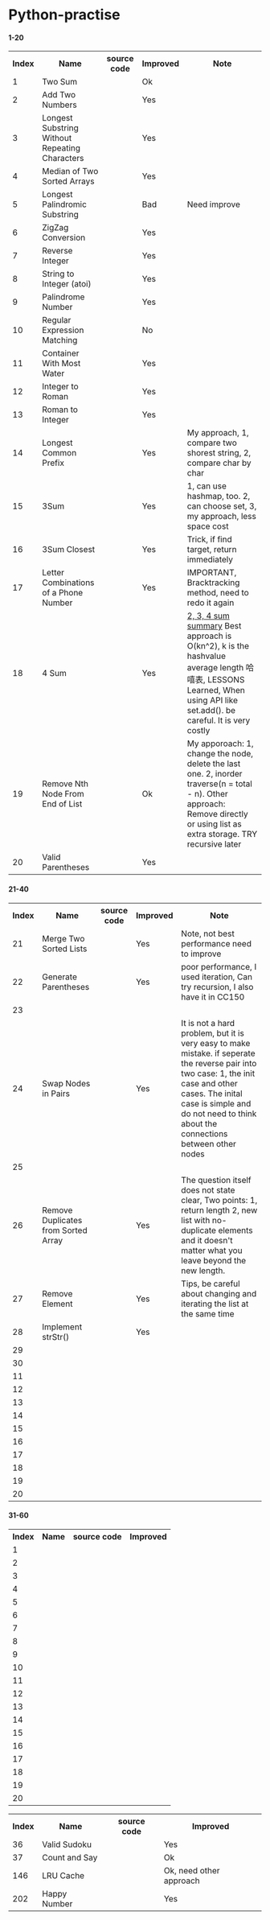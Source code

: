 # Python-practise

<h4>1-20</h4>
<table style="width:100%">
  <tr>
    <th>Index</th>
    <th>Name</th>
    <th>source code</th>
    <th>Improved</th>
    <th>Note</th>
  </tr>
  <tr>
    <td>1</td>
    <td>Two Sum</td>
    <td></td>
    <td>Ok</td>
    <td></td>
  </tr>
  <tr>
    <td>2</td>
    <td>Add Two Numbers</td> 
    <td></td>
    <td>Yes</td>
    <td></td>
  </tr>
  <tr>
    <td>3</td>
    <td>Longest Substring Without Repeating Characters</td> 
    <td></td>
    <td>Yes</td>
    <td></td>
  </tr>
  <tr>
    <td>4</td>
    <td>Median of Two Sorted Arrays</td> 
    <td></td>
    <td>Yes</td>
    <td></td>
  </tr>
  <tr>
    <td>5</td>
    <td>Longest Palindromic Substring</td> 
    <td></td>
    <td>Bad</td>
    <td>Need improve</td>
  </tr>
  <tr>
    <td>6</td>
    <td>ZigZag Conversion</td> 
    <td></td>
    <td>Yes</td>
    <td></td>
  </tr>
  <tr>
    <td>7</td>
    <td>Reverse Integer</td> 
    <td></td>
    <td>Yes</td>
    <td></td>
  </tr>
  <tr>
    <td>8</td>
    <td>String to Integer (atoi)</td> 
    <td></td>
    <td>Yes</td>
    <td></td>
  </tr>
  <tr>
    <td>9</td>
    <td>Palindrome Number</td> 
    <td></td>
    <td>Yes</td>
    <td></td>
  </tr>
  <tr>
    <td>10</td>
    <td>Regular Expression Matching</td> 
    <td></td>
    <td>No</td>
    <td></td>
  </tr>
  <tr>
    <td>11</td>
    <td>Container With Most Water</td> 
    <td></td>
    <td>Yes</td>
    <td></td>
  </tr>
  <tr>
    <td>12</td>
    <td>Integer to Roman</td> 
    <td></td>
    <td>Yes</td>
    <td></td>
  </tr>
  <tr>
    <td>13</td>
    <td>Roman to Integer</td> 
    <td></td>
    <td>Yes</td>
    <td></td>
  </tr>
  <tr>
    <td>14</td>
    <td>Longest Common Prefix</td> 
    <td></td>
    <td>Yes</td>
    <td>My approach, 1, compare two shorest string, 2, compare char by char</td>
  </tr>
  <tr>
    <td>15</td>
    <td>3Sum</td> 
    <td></td>
    <td>Yes</td>
    <td>1, can use hashmap, too. 2, can choose set, 3, my approach, less space cost</td>
  </tr>
  <tr>
    <td>16</td>
    <td>3Sum Closest </td> 
    <td></td>
    <td>Yes</td>
    <td>Trick, if find target, return immediately</td>
  </tr>
  <tr>
    <td>17</td>
    <td>Letter Combinations of a Phone Number </td> 
    <td></td>
    <td>Yes</td>
    <td>IMPORTANT, Bracktracking method, need to redo it again</td>
  </tr>
  <tr>
    <td>18</td>
    <td>4 Sum</td> 
    <td></td>
    <td>Yes</td>
    <td><a href="http://blog.csdn.net/linhuanmars/article/details/24826871" target="_blank">2, 3, 4 sum summary</a> Best approach is O(kn^2), k is the hashvalue average length 哈嘻表, LESSONS Learned, When using API like set.add(). be careful. It is very costly</td>
  </tr>
  <tr>
    <td>19</td>
    <td>Remove Nth Node From End of List</td> 
    <td></td>
    <td>Ok</td>
    <td>My apporoach: 1, change the node, delete the last one. 2, inorder traverse(n = total - n). Other approach: Remove directly or using list as extra storage. TRY recursive later</td>
  </tr>
  <tr>
    <td>20</td>
    <td>Valid Parentheses</td> 
    <td></td>
    <td>Yes</td>
    <td></td>
  </tr>
  </table>
  
  <h4>21-40</h4>
  <table style="width:100%">
  <tr>
    <th>Index</th>
    <th>Name</th>
    <th>source code</th>
    <th>Improved</th>
    <th>Note</th>
  </tr>
  <tr>
    <td>21</td>
    <td>Merge Two Sorted Lists</td>
    <td></td>
    <td>Yes</td>
    <td>Note, not best performance need to improve</td>
  </tr>
  <tr>
    <td>22</td>
    <td>Generate Parentheses</td> 
    <td></td>
    <td>Yes</td>
    <td>poor performance, I used iteration, Can try recursion, I also have it in CC150</td>
  </tr>
  <tr>
    <td>23</td>
    <td></td> 
    <td></td>
    <td></td>
    <td></td>
  </tr>
  <tr>
    <td>24</td>
    <td>Swap Nodes in Pairs</td> 
    <td></td>
    <td>Yes</td>
    <td>It is not a hard problem, but it is very easy to make mistake. if seperate the reverse pair into two case:
    1, the init case and other cases. The inital case is simple and do not need to think about the connections between other nodes</td>
  </tr>
  <tr>
    <td>25</td>
    <td></td> 
    <td></td>
    <td></td>
    <td></td>
  </tr>
  <tr>
    <td>26</td>
    <td>Remove Duplicates from Sorted Array</td> 
    <td></td>
    <td>Yes</td>
    <td>The question itself does not state clear, Two points: 1, return length 2, new list with no-duplicate elements and it doesn't matter what you leave beyond the new length.</td>
  </tr>
  <tr>
    <td>27</td>
    <td>Remove Element</td> 
    <td></td>
    <td>Yes</td>
    <td>Tips, be careful about changing and iterating the list at the same time</td>
  </tr>
  <tr>
    <td>28</td>
    <td>Implement strStr()</td> 
    <td></td>
    <td>Yes</td>
    <td></td>
  </tr>
  <tr>
    <td>29</td>
    <td></td> 
    <td></td>
    <td></td>
    <td></td>
  </tr>
  <tr>
    <td>30</td>
    <td></td> 
    <td></td>
    <td></td>
    <td></td>
  </tr>
  <tr>
    <td>11</td>
    <td></td> 
    <td></td>
    <td></td>
    <td></td>
  </tr>
  <tr>
    <td>12</td>
    <td></td> 
    <td></td>
    <td></td>
    <td></td>
  </tr>
  <tr>
    <td>13</td>
    <td></td> 
    <td></td>
    <td></td>
    <td></td>
  </tr>
  <tr>
    <td>14</td>
    <td></td> 
    <td></td>
    <td></td>
    <td></td>
  </tr>
  <tr>
    <td>15</td>
    <td></td> 
    <td></td>
    <td></td>
    <td></td>
  </tr>
  <tr>
    <td>16</td>
    <td></td> 
    <td></td>
    <td></td>
    <td></td>
  </tr>
  <tr>
    <td>17</td>
    <td></td> 
    <td></td>
    <td></td>
    <td></td>
  </tr>
  <tr>
    <td>18</td>
    <td></td> 
    <td></td>
    <td></td>
    <td></td>
  </tr>
  <tr>
    <td>19</td>
    <td></td> 
    <td></td>
    <td></td>
  </tr>
  <tr>
    <td>20</td>
    <td></td> 
    <td></td>
    <td></td>
    <td></td>
  </tr>
  </table>
  
  <h4>31-60</h4>
  <table style="width:100%">
  <tr>
    <th>Index</th>
    <th>Name</th>
    <th>source code</th>
    <th>Improved</th>
  </tr>
  <tr>
    <td>1</td>
    <td></td>
    <td></td>
    <td></td>
  </tr>
  <tr>
    <td>2</td>
    <td></td> 
    <td></td>
    <td></td>
  </tr>
  <tr>
    <td>3</td>
    <td></td> 
    <td></td>
    <td></td>
  </tr>
  <tr>
    <td>4</td>
    <td></td> 
    <td></td>
    <td></td>
  </tr>
  <tr>
    <td>5</td>
    <td></td> 
    <td></td>
    <td></td>
  </tr>
  <tr>
    <td>6</td>
    <td></td> 
    <td></td>
    <td></td>
  </tr>
  <tr>
    <td>7</td>
    <td></td> 
    <td></td>
    <td></td>
  </tr>
  <tr>
    <td>8</td>
    <td></td> 
    <td></td>
    <td></td>
  </tr>
  <tr>
    <td>9</td>
    <td></td> 
    <td></td>
    <td></td>
  </tr>
  <tr>
    <td>10</td>
    <td></td> 
    <td></td>
    <td></td>
  </tr>
  <tr>
    <td>11</td>
    <td></td> 
    <td></td>
    <td></td>
  </tr>
  <tr>
    <td>12</td>
    <td></td> 
    <td></td>
    <td></td>
  </tr>
  <tr>
    <td>13</td>
    <td></td> 
    <td></td>
    <td></td>
  </tr>
  <tr>
    <td>14</td>
    <td></td> 
    <td></td>
    <td></td>
  </tr>
  <tr>
    <td>15</td>
    <td></td> 
    <td></td>
    <td></td>
  </tr>
  <tr>
    <td>16</td>
    <td></td> 
    <td></td>
    <td></td>
  </tr>
  <tr>
    <td>17</td>
    <td></td> 
    <td></td>
    <td></td>
  </tr>
  <tr>
    <td>18</td>
    <td></td> 
    <td></td>
    <td></td>
  </tr>
  <tr>
    <td>19</td>
    <td></td> 
    <td></td>
    <td></td>
  </tr>
  <tr>
    <td>20</td>
    <td></td> 
    <td></td>
    <td></td>
  </tr>
  </table>
  
  <table style="width:100%">
  <tr>
    <th>Index</th>
    <th>Name</th>
    <th>source code</th>
    <th>Improved</th>
  </tr>
  <tr>
    <td>36</6td>
    <td>Valid Sudoku</td> 
    <td></td>
    <td>Yes</td>
  </tr>
  <tr>
    <td>37</6td>
    <td>Count and Say</td> 
    <td></td>
    <td>Ok</td>
  </tr>
  <tr>
    <td>146</6td>
    <td>LRU Cache</td> 
    <td></td>
    <td>Ok, need other approach</td>
  </tr>
  <tr>
    <td>202</6td>
    <td>Happy Number</td> 
    <td></td>
    <td>Yes</td>
  </tr>
  </table>
